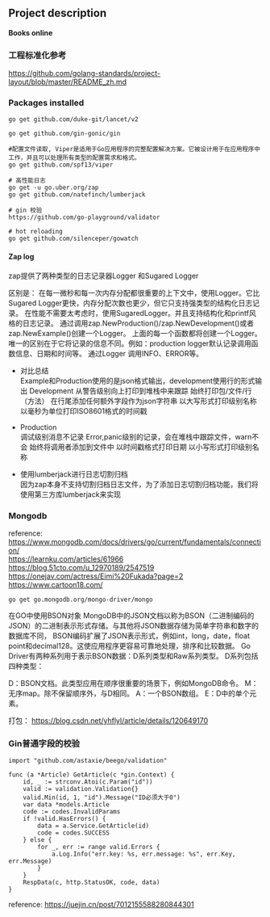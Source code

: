## Project description

**Books online**

### 工程标准化参考

https://github.com/golang-standards/project-layout/blob/master/README_zh.md

### Packages installed

```shell
go get github.com/duke-git/lancet/v2

go get github.com/gin-gonic/gin

#配置文件读取, Viper是适用于Go应用程序的完整配置解决方案。它被设计用于在应用程序中工作，并且可以处理所有类型的配置需求和格式。
go get github.com/spf13/viper

# 高性能日志
go get -u go.uber.org/zap
go get github.com/natefinch/lumberjack

# gin 校验
https://github.com/go-playground/validator

# hot reloading
go get github.com/silenceper/gowatch
```

#### Zap log

zap提供了两种类型的日志记录器Logger 和Sugared Logger

区别是：
在每一微秒和每一次内存分配都很重要的上下文中，使用Logger。它比Sugared Logger更快，内存分配次数也更少，但它只支持强类型的结构化日志记录。
在性能不需要太考虑时，使用SugaredLogger。并且支持结构化和printf风格的日志记录。
通过调用zap.NewProduction()/zap.NewDevelopment()或者zap.NewExample()创建一个Logger。
上面的每一个函数都将创建一个Logger。唯一的区别在于它将记录的信息不同。例如：production logger默认记录调用函数信息、日期和时间等。
通过Logger 调用INFO、ERROR等。

* 对比总结  
  Example和Production使用的是json格式输出，development使用行的形式输出
  Development
  从警告级别向上打印到堆栈中来跟踪
  始终打印包/文件/行（方法）
  在行尾添加任何额外字段作为json字符串
  以大写形式打印级别名称
  以毫秒为单位打印ISO8601格式的时间戳

* Production  
  调试级别消息不记录
  Error,panic级别的记录，会在堆栈中跟踪文件，warn不会
  始终将调用者添加到文件中
  以时间戳格式打印日期
  以小写形式打印级别名称

* 使用lumberjack进行日志切割归档  
  因为zap本身不支持切割归档日志文件，为了添加日志切割归档功能，我们将使用第三方库lumberjack来实现

### Mongodb

reference: https://www.mongodb.com/docs/drivers/go/current/fundamentals/connection/  
https://learnku.com/articles/61966
https://blog.51cto.com/u_12970189/2547519
https://onejav.com/actress/Eimi%20Fukada?page=2
https://www.cartoon18.com/

```shell
go get go.mongodb.org/mongo-driver/mongo
```

在GO中使用BSON对象
MongoDB中的JSON文档以称为BSON（二进制编码的JSON）的二进制表示形式存储。与其他将JSON数据存储为简单字符串和数字的数据库不同，
BSON编码扩展了JSON表示形式，例如int，long，date，float point和decimal128。这使应用程序更容易可靠地处理，排序和比较数据。
Go Driver有两种系列用于表示BSON数据：D系列类型和Raw系列类型。
D系列包括四种类型：

D：BSON文档。此类型应用在顺序很重要的场景下，例如MongoDB命令。
M：无序map。除不保留顺序外，与D相同。
A：一个BSON数组。
E：D中的单个元素。

打包： https://blog.csdn.net/yhflyl/article/details/120649170

### Gin普通字段的校验

```shell
import "github.com/astaxie/beego/validation"

func (a *Article) GetArticle(c *gin.Context) {
	id, _ := strconv.Atoi(c.Param("id"))
	valid := validation.Validation{}
	valid.Min(id, 1, "id").Message("ID必须大于0")
	var data *models.Article
	code := codes.InvalidParams
	if !valid.HasErrors() {
		data = a.Service.GetArticle(id)
		code = codes.SUCCESS
	} else {
		for _, err := range valid.Errors {
			a.Log.Info("err.key: %s, err.message: %s", err.Key, err.Message)
		}
	}
	RespData(c, http.StatusOK, code, data)
}

```

reference:
https://juejin.cn/post/7012155588280844301